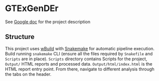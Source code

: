 # GTExGenDEr

See [Google doc](https://docs.google.com/document/d/13my9tC9hNQITXJx0JcaoQhQj3OSR7DcZJSrnXeScHn0/edit?usp=sharing) for the project description

## Structure

This project uses [wBuild](https://wbuild.readthedocs.io) with [Snakemake](https://snakemake.readthedocs.io/en/stable/) for automatic pipeline execution. 
Build running `snakemake` CLI (ensure all the files required by `Snakefile` and `Scripts` are in place).
`Scripts` directory contains Scripts for the project, `Output/` HTML reports and processed data. `Output/html/index.html` is the HTML report entry point. From there, navigate to different analysis through the tabs on the header.

